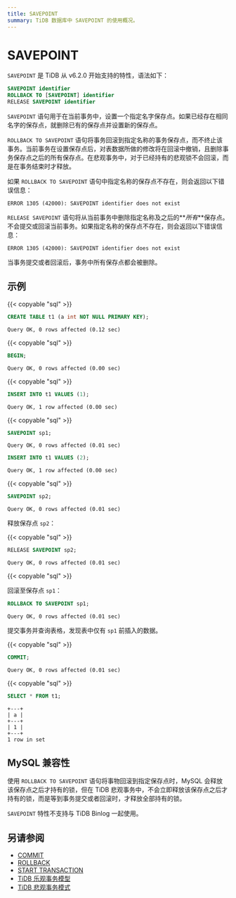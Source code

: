 ```yaml
---
title: SAVEPOINT
summary: TiDB 数据库中 SAVEPOINT 的使用概况。
---
```


# SAVEPOINT

`SAVEPOINT` 是 TiDB 从 v6.2.0 开始支持的特性，语法如下：

```sql
SAVEPOINT identifier
ROLLBACK TO [SAVEPOINT] identifier
RELEASE SAVEPOINT identifier
```

`SAVEPOINT` 语句用于在当前事务中，设置一个指定名字保存点。如果已经存在相同名字的保存点，就删除已有的保存点并设置新的保存点。

`ROLLBACK TO SAVEPOINT` 语句将事务回滚到指定名称的事务保存点，而不终止该事务。当前事务在设置保存点后，对表数据所做的修改将在回滚中撤销，且删除事务保存点之后的所有保存点。在悲观事务中，对于已经持有的悲观锁不会回滚，而是在事务结束时才释放。

如果 `ROLLBACK TO SAVEPOINT` 语句中指定名称的保存点不存在，则会返回以下错误信息：

```
ERROR 1305 (42000): SAVEPOINT identifier does not exist
```

`RELEASE SAVEPOINT` 语句将从当前事务中删除指定名称及之后的**_所有_**保存点。不会提交或回滚当前事务。如果指定名称的保存点不存在，则会返回以下错误信息：

```
ERROR 1305 (42000): SAVEPOINT identifier does not exist
```

当事务提交或者回滚后，事务中所有保存点都会被删除。

## 示例

{{< copyable "sql" >}}

```sql
CREATE TABLE t1 (a int NOT NULL PRIMARY KEY);
```

```
Query OK, 0 rows affected (0.12 sec)
```

{{< copyable "sql" >}}

```sql
BEGIN;
```

```
Query OK, 0 rows affected (0.00 sec)
```

{{< copyable "sql" >}}

```sql
INSERT INTO t1 VALUES (1);
```

```
Query OK, 1 row affected (0.00 sec)
```

{{< copyable "sql" >}}

```sql
SAVEPOINT sp1;
```

```
Query OK, 0 rows affected (0.01 sec)
```

```sql
INSERT INTO t1 VALUES (2);
```

```
Query OK, 1 row affected (0.00 sec)
```

{{< copyable "sql" >}}

```sql
SAVEPOINT sp2;
```

```
Query OK, 0 rows affected (0.01 sec)
```

释放保存点 `sp2`： 

{{< copyable "sql" >}}

```sql
RELEASE SAVEPOINT sp2;
```

```
Query OK, 0 rows affected (0.01 sec)
```

{{< copyable "sql" >}}

回滚至保存点 `sp1`：

```sql
ROLLBACK TO SAVEPOINT sp1;
```

```
Query OK, 0 rows affected (0.01 sec)
```

提交事务并查询表格，发现表中仅有 `sp1` 前插入的数据。

{{< copyable "sql" >}}

```sql
COMMIT;
```

```
Query OK, 0 rows affected (0.01 sec)
```

{{< copyable "sql" >}}

```sql
SELECT * FROM t1;
```

```
+---+
| a |
+---+
| 1 |
+---+
1 row in set
```

## MySQL 兼容性

使用 `ROLLBACK TO SAVEPOINT` 语句将事物回滚到指定保存点时，MySQL 会释放该保存点之后才持有的锁，但在 TiDB 悲观事务中，不会立即释放该保存点之后才持有的锁，而是等到事务提交或者回滚时，才释放全部持有的锁。

`SAVEPOINT` 特性不支持与 TiDB Binlog 一起使用。

## 另请参阅

* [COMMIT](/sql-statements/sql-statement-commit.md)
* [ROLLBACK](/sql-statements/sql-statement-rollback.md)
* [START TRANSACTION](/sql-statements/sql-statement-start-transaction.md)
* [TiDB 乐观事务模型](/optimistic-transaction.md)
* [TiDB 悲观事务模式](/pessimistic-transaction.md)
